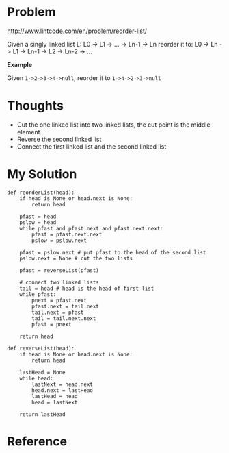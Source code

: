 # Problem

http://www.lintcode.com/en/problem/reorder-list/

Given a singly linked list L: L0 -> L1 -> ... -> Ln-1 -> Ln
reorder it to: L0 -> Ln -> L1 -> Ln-1 -> L2 -> Ln-2 -> ... 

**Example**

Given ```1->2->3->4->null```, reorder it to ```1->4->2->3->null```

# Thoughts

- Cut the one linked list into two linked lists, the cut point is the middle element
- Reverse the second linked list
- Connect the first linked list and the second linked list

# My Solution

```
def reorderList(head):
    if head is None or head.next is None:
        return head
    
    pfast = head
    pslow = head
    while pfast and pfast.next and pfast.next.next:
        pfast = pfast.next.next
        pslow = pslow.next
    
    pfast = pslow.next # put pfast to the head of the second list
    pslow.next = None # cut the two lists
    
    pfast = reverseList(pfast)
    
    # connect two linked lists
    tail = head # head is the head of first list
    while pfast:
        pnext = pfast.next
        pfast.next = tail.next
        tail.next = pfast
        tail = tail.next.next
        pfast = pnext

    return head

def reverseList(head):
    if head is None or head.next is None:
        return head
    
    lastHead = None
    while head:
        lastNext = head.next
        head.next = lastHead
        lastHead = head
        head = lastNext
    
    return lastHead
```

# Reference